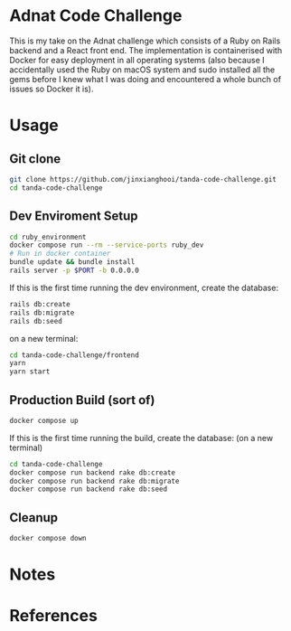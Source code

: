 # Adnat Code Challenge
This is my take on the Adnat challenge which consists of a Ruby on Rails backend and a React front end. The implementation is containerised with Docker for easy deployment in all operating systems (also because I accidentally used the Ruby on macOS system and sudo installed all the gems before I knew what I was doing and encountered a whole bunch of issues so Docker it is).

# Usage
## Git clone
```bash
git clone https://github.com/jinxianghooi/tanda-code-challenge.git
cd tanda-code-challenge
```

## Dev Enviroment Setup
```bash
cd ruby_environment
docker compose run --rm --service-ports ruby_dev
# Run in docker container
bundle update && bundle install
rails server -p $PORT -b 0.0.0.0
```
If this is the first time running the dev environment, create the database:
```bash
rails db:create
rails db:migrate
rails db:seed
```
on a new terminal:
```bash
cd tanda-code-challenge/frontend
yarn
yarn start
```

## Production Build (sort of)
```bash
docker compose up
```
If this is the first time running the build, create the database:
(on a new terminal)
```bash
cd tanda-code-challenge
docker compose run backend rake db:create
docker compose run backend rake db:migrate
docker compose run backend rake db:seed
```

## Cleanup
```bash
docker compose down
```


# Notes

# References